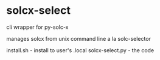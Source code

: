 # solcx-select
cli wrapper for py-solc-x

manages solcx from unix command line a la solc-selector



install.sh - install to user's .local
solcx-select.py - the code


